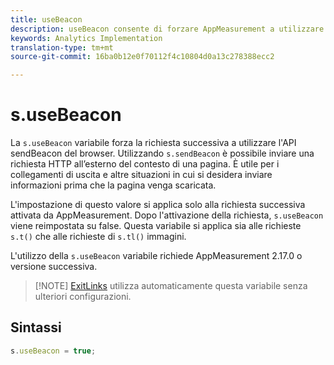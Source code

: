 ```yaml
---
title: useBeacon
description: useBeacon consente di forzare AppMeasurement a utilizzare l'API sendBeacon dei browser
keywords: Analytics Implementation
translation-type: tm+mt
source-git-commit: 16ba0b12e0f70112f4c10804d0a13c278388ecc2

---
```



# s.useBeacon

La `s.useBeacon` variabile forza la richiesta successiva a utilizzare l'API [](https://developer.mozilla.org/en-US/docs/Web/API/Navigator/sendBeacon)sendBeacon del browser. Utilizzando `s.sendBeacon` è possibile inviare una richiesta HTTP all’esterno del contesto di una pagina. È utile per i collegamenti di uscita e altre situazioni in cui si desidera inviare informazioni prima che la pagina venga scaricata.

L'impostazione di questo valore si applica solo alla richiesta successiva attivata da AppMeasurement. Dopo l'attivazione della richiesta, `s.useBeacon` viene reimpostata su false. Questa variabile si applica sia alle richieste `s.t()` che alle richieste di `s.tl()` immagini.

L'utilizzo della `s.useBeacon` variabile richiede AppMeasurement 2.17.0 o versione successiva.

> [!NOTE] [ExitLinks](s-linktrackvars.md) utilizza automaticamente questa variabile senza ulteriori configurazioni.

## Sintassi

```js
s.useBeacon = true;
```
